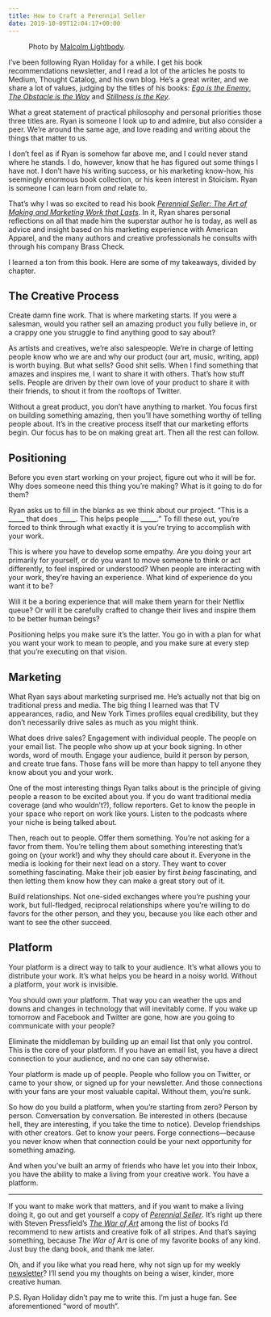```yaml
---
title: How to Craft a Perennial Seller
date: 2019-10-09T12:04:17+00:00
---
```

<figure class="wp-block-image alignfull"><img src="https://i2.wp.com/joshuakeel.com/wp-content/uploads/2019/10/malcolm-lightbody-gPRvTP0sZ2M-unsplash.jpg?fit=739%2C493&ssl=1" alt="" class="wp-image-432" srcset="https://joshuakeel.com/wp-content/uploads/2019/10/malcolm-lightbody-gPRvTP0sZ2M-unsplash.jpg 6000w, https://joshuakeel.com/wp-content/uploads/2019/10/malcolm-lightbody-gPRvTP0sZ2M-unsplash-300x200.jpg 300w, https://joshuakeel.com/wp-content/uploads/2019/10/malcolm-lightbody-gPRvTP0sZ2M-unsplash-768x512.jpg 768w, https://joshuakeel.com/wp-content/uploads/2019/10/malcolm-lightbody-gPRvTP0sZ2M-unsplash-1024x683.jpg 1024w, https://joshuakeel.com/wp-content/uploads/2019/10/malcolm-lightbody-gPRvTP0sZ2M-unsplash-1088x725.jpg 1088w" sizes="(max-width: 6000px) 100vw, 6000px" /><figcaption>Photo by <a href="https://unsplash.com/@mlightbody?utm_source=unsplash&utm_medium=referral&utm_content=creditCopyText">Malcolm Lightbody</a>.</figcaption></figure> 

I’ve been following Ryan Holiday for a while. I get his book recommendations newsletter, and I read a lot of the articles he posts to Medium, Thought Catalog, and his own blog. He’s a great writer, and we share a lot of values, judging by the titles of his books: _[Ego is the Enemy][2]_, _[The Obstacle is the Way][3]_ and _[Stillness is the Key][4]_.

What a great statement of practical philosophy and personal priorities those three titles are. Ryan is someone I look up to and admire, but also consider a peer. We’re around the same age, and love reading and writing about the things that matter to us.

I don’t feel as if Ryan is somehow far above me, and I could never stand where he stands. I do, however, know that he has figured out some things I have not. I don’t have his writing success, or his marketing know-how, his seemingly enormous book collection, or his keen interest in Stoicism. Ryan is someone I can learn from _and_ relate to.

That’s why I was so excited to read his book _[Perennial Seller: The Art of Making and Marketing Work that Lasts][5]_. In it, Ryan shares personal reflections on all that made him the superstar author he is today, as well as advice and insight based on his marketing experience with American Apparel, and the many authors and creative professionals he consults with through his company Brass Check.

I learned a ton from this book. Here are some of my takeaways, divided by chapter.

## The Creative Process

Create damn fine work. That is where marketing starts. If you were a salesman, would you rather sell an amazing product you fully believe in, or a crappy one you struggle to find anything good to say about?

As artists and creatives, we’re also salespeople. We’re in charge of letting people know who we are and why our product (our art, music, writing, app) is worth buying. But what sells? Good shit sells. When I find something that amazes and inspires me, I want to share it with others. That’s how stuff sells. People are driven by their own love of your product to share it with their friends, to shout it from the rooftops of Twitter.

Without a great product, you don’t have anything to market. You focus first on building something amazing, then you’ll have something worthy of telling people about. It’s in the creative process itself that our marketing efforts begin. Our focus has to be on making great art. Then all the rest can follow.

## Positioning

Before you even start working on your project, figure out who it will be for. Why does someone need this thing you’re making? What is it going to do for them?

Ryan asks us to fill in the blanks as we think about our project. “This is a _____ that does _____. This helps people _____.” To fill these out, you’re forced to think through what exactly it is you’re trying to accomplish with your work.

This is where you have to develop some empathy. Are you doing your art primarily for yourself, or do you want to move someone to think or act differently, to feel inspired or understood? When people are interacting with your work, they’re having an experience. What kind of experience do you want it to be?

Will it be a boring experience that will make them yearn for their Netflix queue? Or will it be carefully crafted to change their lives and inspire them to be better human beings?

Positioning helps you make sure it’s the latter. You go in with a plan for what you want your work to mean to people, and you make sure at every step that you’re executing on that vision.

## Marketing

What Ryan says about marketing surprised me. He’s actually not that big on traditional press and media. The big thing I learned was that TV appearances, radio, and New York Times profiles equal credibility, but they don’t necessarily drive sales as much as you might think.

What does drive sales? Engagement with individual people. The people on your email list. The people who show up at your book signing. In other words, word of mouth. Engage your audience, build it person by person, and create true fans. Those fans will be more than happy to tell anyone they know about you and your work.

One of the most interesting things Ryan talks about is the principle of giving people a reason to be excited about you. If you do want traditional media coverage (and who wouldn’t?), follow reporters. Get to know the people in your space who report on work like yours. Listen to the podcasts where your niche is being talked about.

Then, reach out to people. Offer them something. You’re not asking for a favor from them. You’re telling them about something interesting that’s going on (your work!) and why they should care about it. Everyone in the media is looking for their next lead on a story. They want to cover something fascinating. Make their job easier by first _being_ fascinating, and then letting them know how they can make a great story out of it.

Build relationships. Not one-sided exchanges where you’re pushing your work, but full-fledged, reciprocal relationships where you’re willing to do favors for the other person, and they you, because you like each other and want to see the other succeed.

## Platform

Your platform is a direct way to talk to your audience. It’s what allows you to distribute your work. It’s what helps you be heard in a noisy world. Without a platform, your work is invisible.

You should own your platform. That way you can weather the ups and downs and changes in technology that will inevitably come. If you wake up tomorrow and Facebook and Twitter are gone, how are you going to communicate with your people?

Eliminate the middleman by building up an email list that only you control. This is the core of your platform. If you have an email list, you have a direct connection to your audience, and no one can say otherwise.

Your platform is made up of people. People who follow you on Twitter, or came to your show, or signed up for your newsletter. And those connections with your fans are your most valuable capital. Without them, you’re sunk.

So how do you build a platform, when you’re starting from zero? Person by person. Conversation by conversation. Be interested in others (because hell, they are interesting, if you take the time to notice). Develop friendships with other creators. Get to know your peers. Forge connections—because you never know when that connection could be your next opportunity for something amazing.

And when you’ve built an army of friends who have let you into their Inbox, you have the ability to make a living from your creative work. You have a platform.

<hr class="wp-block-separator" />

If you want to make work that matters, and if you want to make a living doing it, go out and get yourself a copy of _[Perennial Seller][6]_. It’s right up there with Steven Pressfield’s _[The War of Art][7]_ among the list of books I’d recommend to new artists and creative folk of all stripes. And that’s saying something, because _The War of Art_ is one of my favorite books of any kind. Just buy the dang book, and thank me later.

Oh, and if you like what you read here, why not sign up for my weekly [newsletter][8]? I’ll send you my thoughts on being a wiser, kinder, more creative human.

P.S. Ryan Holiday didn’t pay me to write this. I’m just a huge fan. See aforementioned “word of mouth”.

 [1]: https://unsplash.com/@mlightbody?utm_source=unsplash&utm_medium=referral&utm_content=creditCopyText
 [2]: https://www.amazon.com/Ego-Enemy-Ryan-Holiday/dp/1591847818
 [3]: https://www.amazon.com/gp/product/1591846358/ref=dbs_a_def_rwt_bibl_vppi_i2
 [4]: https://www.amazon.com/Stillness-Key-Ryan-Holiday/dp/0525538585/ref=pd_lpo_sbs_14_t_0?_encoding=UTF8&psc=1&refRID=E2ECVBW6YV3JAGD57GA3
 [5]: https://www.amazon.com/Perennial-Seller-Making-Marketing-Lasts/dp/0143109014/ref=sr_1_1?keywords=perennial+seller&qid=1570585861&sr=8-1
 [6]: https://www.amazon.com/Perennial-Seller-Making-Marketing-Lasts/dp/0143109014
 [7]: https://www.amazon.com/gp/product/1936891026/ref=dbs_a_def_rwt_bibl_vppi_i0
 [8]: https://joshuakeel.com/subscribe/